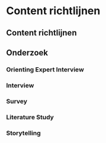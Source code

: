 # Content richtlijnen

## Content richtlijnen



## Onderzoek

### Orienting Expert Interview 

### Interview

### Survey

### Literature Study

### Storytelling

